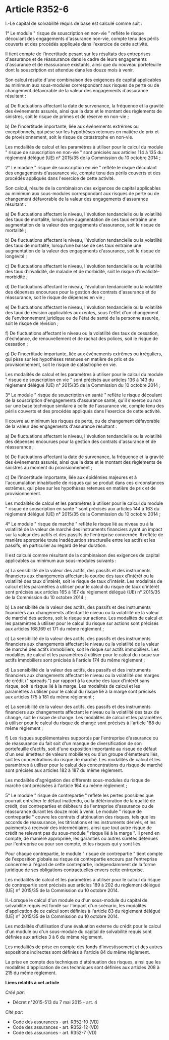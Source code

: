 # Article R352-6

I.-Le capital de solvabilité requis de base est calculé comme suit : 

1° Le module " risque de souscription en non-vie " reflète le risque découlant des engagements d'assurance non-vie, compte
tenu des périls couverts et des procédés appliqués dans l'exercice de cette activité. 

Il tient compte de l'incertitude pesant sur les résultats des entreprises d'assurance et de réassurance dans le cadre de
leurs engagements d'assurance et de réassurance existants, ainsi que du nouveau portefeuille dont la souscription est
attendue dans les douze mois à venir. 

Son calcul résulte d'une combinaison des exigences de capital applicables au minimum aux sous-modules correspondant aux
risques de perte ou de changement défavorable de la valeur des engagements d'assurance résultant : 

a) De fluctuations affectant la date de survenance, la fréquence et la gravité des événements assurés, ainsi que la date et
le montant des règlements de sinistres, soit le risque de primes et de réserve en non-vie ; 

b) De l'incertitude importante, liée aux événements extrêmes ou exceptionnels, qui pèse sur les hypothèses retenues en
matière de prix et de provisionnement, soit le risque de catastrophe en non-vie. 

Les modalités de calcul et les paramètres à utiliser pour le calcul du module " risque de souscription en non-vie " sont
précisés aux articles 114 à 135 du règlement délégué (UE) n° 2015/35 de la Commission du 10 octobre 2014 ; 

2° Le module " risque de souscription en vie " reflète le risque découlant des engagements d'assurance vie, compte tenu des
périls couverts et des procédés appliqués dans l'exercice de cette activité. 

Son calcul, résulte de la combinaison des exigences de capital applicables au minimum aux sous-modules correspondant aux
risques de perte ou de changement défavorable de la valeur des engagements d'assurance résultant : 

a) De fluctuations affectant le niveau, l'évolution tendancielle ou la volatilité des taux de mortalité, lorsqu'une
augmentation de ces taux entraîne une augmentation de la valeur des engagements d'assurance, soit le risque de mortalité ; 

b) De fluctuations affectant le niveau, l'évolution tendancielle ou la volatilité des taux de mortalité, lorsqu'une baisse de
ces taux entraîne une augmentation de la valeur des engagements d'assurance, soit le risque de longévité ; 

c) De fluctuations affectant le niveau, l'évolution tendancielle ou la volatilité des taux d'invalidité, de maladie et de
morbidité, soit le risque d'invalidité-morbidité ; 

d) De fluctuations affectant le niveau, l'évolution tendancielle ou la volatilité des dépenses encourues pour la gestion des
contrats d'assurance et de réassurance, soit le risque de dépenses en vie ; 

e) De fluctuations affectant le niveau, l'évolution tendancielle ou la volatilité des taux de révision applicables aux
rentes, sous l'effet d'un changement de l'environnement juridique ou de l'état de santé de la personne assurée, soit le
risque de révision ; 

f) De fluctuations affectant le niveau ou la volatilité des taux de cessation, d'échéance, de renouvellement et de rachat des
polices, soit le risque de cessation ; 

g) De l'incertitude importante, liée aux événements extrêmes ou irréguliers, qui pèse sur les hypothèses retenues en matière
de prix et de provisionnement, soit le risque de catastrophe en vie. 

Les modalités de calcul et les paramètres à utiliser pour le calcul du module " risque de souscription en vie " sont précisés
aux articles 136 à 143 du règlement délégué (UE) n° 2015/35 de la Commission du 10 octobre 2014 ; 

3° Le module " risque de souscription en santé " reflète le risque découlant de la souscription d'engagements d'assurance
santé, qu'il s'exerce ou non sur une base technique similaire à celle de l'assurance vie, compte tenu des périls couverts et
des procédés appliqués dans l'exercice de cette activité. 

Il couvre au minimum les risques de perte, ou de changement défavorable de la valeur des engagements d'assurance résultant : 

a) De fluctuations affectant le niveau, l'évolution tendancielle ou la volatilité des dépenses encourues pour la gestion des
contrats d'assurance et de réassurance ; 

b) De fluctuations affectant la date de survenance, la fréquence et la gravité des événements assurés, ainsi que la date et
le montant des règlements de sinistres au moment du provisionnement ; 

c) De l'incertitude importante, liée aux épidémies majeures et à l'accumulation inhabituelle de risques qui se produit dans
ces circonstances extrêmes, qui pèse sur les hypothèses retenues en matière de prix et de provisionnement. 

Les modalités de calcul et les paramètres à utiliser pour le calcul du module " risque de souscription en santé " sont
précisés aux articles 144 à 163 du règlement délégué (UE) n° 2015/35 de la Commission du 10 octobre 2014 ; 

4° Le module " risque de marché " reflète le risque lié au niveau ou à la volatilité de la valeur de marché des instruments
financiers ayant un impact sur la valeur des actifs et des passifs de l'entreprise concernée. Il reflète de manière
appropriée toute inadéquation structurelle entre les actifs et les passifs, en particulier au regard de leur duration. 

Il est calculé comme résultant de la combinaison des exigences de capital applicables au minimum aux sous-modules suivants : 

a) La sensibilité de la valeur des actifs, des passifs et des instruments financiers aux changements affectant la courbe des
taux d'intérêt ou la volatilité des taux d'intérêt, soit le risque de taux d'intérêt. Les modalités de calcul et les
paramètres à utiliser pour le calcul du risque de taux d'intérêt sont précisés aux articles 165 à 167 du règlement délégué
(UE) n° 2015/35 de la Commission du 10 octobre 2014 ; 

b) La sensibilité de la valeur des actifs, des passifs et des instruments financiers aux changements affectant le niveau ou
la volatilité de la valeur de marché des actions, soit le risque sur actions. Les modalités de calcul et les paramètres à
utiliser pour le calcul du risque sur actions sont précisés aux articles 168,169 et 171 du même règlement ; 

c) La sensibilité de la valeur des actifs, des passifs et des instruments financiers aux changements affectant le niveau ou
la volatilité de la valeur de marché des actifs immobiliers, soit le risque sur actifs immobiliers. Les modalités de calcul
et les paramètres à utiliser pour le calcul du risque sur actifs immobiliers sont précisés à l'article 174 du même
règlement ; 

d) La sensibilité de la valeur des actifs, des passifs et des instruments financiers aux changements affectant le niveau ou
la volatilité des marges de crédit (" spreads ") par rapport à la courbe des taux d'intérêt sans risque, soit le risque lié à
la marge. Les modalités de calcul et les paramètres à utiliser pour le calcul du risque lié à la marge sont précisés aux
articles 175 à 181 du même règlement ; 

e) La sensibilité de la valeur des actifs, des passifs et des instruments financiers aux changements affectant le niveau ou
la volatilité des taux de change, soit le risque de change. Les modalités de calcul et les paramètres à utiliser pour le
calcul du risque de change sont précisés à l'article 188 du même règlement ; 

f) Les risques supplémentaires supportés par l'entreprise d'assurance ou de réassurance du fait soit d'un manque de
diversification de son portefeuille d'actifs, soit d'une exposition importante au risque de défaut d'un seul émetteur de
valeurs mobilières ou d'un groupe d'émetteurs liés, soit les concentrations du risque de marché. Les modalités de calcul et
les paramètres à utiliser pour le calcul des concentrations du risque de marché sont précisés aux articles 182 à 187 du même
règlement. 

Les modalités d'agrégation des différents sous-modules du risque de marché sont précisées à l'article 164 du même
règlement ; 

5° Le module " risque de contrepartie " reflète les pertes possibles que pourrait entraîner le défaut inattendu, ou la
détérioration de la qualité de crédit, des contreparties et débiteurs de l'entreprise d'assurance ou de réassurance durant
les douze mois à venir. Le module " risque de contrepartie " couvre les contrats d'atténuation des risques, tels que les
accords de réassurance, les titrisations et les instruments dérivés, et les paiements à recevoir des intermédiaires, ainsi
que tout autre risque de crédit ne relevant pas du sous-module " risque lié à la marge ". Il prend en compte, de manière
appropriée, les garanties ou autres sûretés détenues par l'entreprise ou pour son compte, et les risques qui y sont liés. 

Pour chaque contrepartie, le module " risque de contrepartie " tient compte de l'exposition globale au risque de contrepartie
encouru par l'entreprise concernée à l'égard de cette contrepartie, indépendamment de la forme juridique de ses obligations
contractuelles envers cette entreprise. 

Les modalités de calcul et les paramètres à utiliser pour le calcul du risque de contrepartie sont précisés aux articles 189
à 202 du règlement délégué (UE) n° 2015/35 de la Commission du 10 octobre 2014. 

II.-Lorsque le calcul d'un module ou d'un sous-module du capital de solvabilité requis est fondé sur l'impact d'un scénario,
les modalités d'application de ce calcul sont définies à l'article 83 du règlement délégué (UE) n° 2015/35 de la Commission
du 10 octobre 2014. 

Les modalités d'utilisation d'une évaluation externe du crédit pour le calcul d'un module ou d'un sous-module du capital de
solvabilité requis sont définies aux articles 3 à 6 du même règlement. 

Les modalités de prise en compte des fonds d'investissement et des autres expositions indirectes sont définies à l'article 84
du même règlement. 

La prise en compte des techniques d'atténuation des risques, ainsi que les modalités d'application de ces techniques sont
définies aux articles 208 à 215 du même règlement.

**Liens relatifs à cet article**

_Créé par_:

  - Décret n°2015-513 du 7 mai 2015 - art. 4

_Cité par_:

  - Code des assurances - art. R352-10 (VD)
  - Code des assurances - art. R352-12 (VD)
  - Code des assurances - art. R352-7 (VD)
